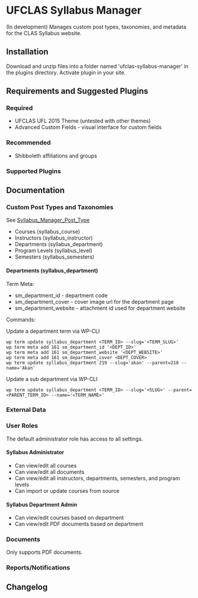 UFCLAS Syllabus Manager
=======================

(In development) Manages custom post types, taxonomies, and metadata for the CLAS Syllabus website.

Installation
-------------

Download and unzip files into a folder named 'ufclas-syllabus-manager' in the plugins directory. Activate plugin in your site.


Requirements and Suggested Plugins
-----------------------------------

### Required

- UFCLAS UFL 2015 Theme (untested with other themes)
- Advanced Custom Fields - visual interface for custom fields

### Recommended
- Shibboleth affiliations and groups

### Supported Plugins


Documentation
--------------

### Custom Post Types and Taxonomies

See [Syllabus_Manager_Post_Type](https://github.com/ufclas/ufclas-syllabus-manager/blob/develop/includes/class-syllabus-manager-post-type.php)

- Courses (syllabus_course)
- Instructors (syllabus_instructor)
- Departments (syllabus_department)
- Program Levels (syllabus_level)
- Semesters (syllabus_semesters)

#### Departments (syllabus_department)

Term Meta:

- sm_department_id - department code
- sm_department_cover - cover image url for the department page
- sm_department_website - attachment id used for department website

Commands:

Update a department term via WP-CLI

```
wp term update syllabus_department <TERM_ID> --slug='<TERM_SLUG>'
wp term meta add 161 sm_department_id '<DEPT_ID>'
wp term meta add 161 sm_department_website '<DEPT_WEBSITE>'
wp term meta add 161 sm_department_cover <DEPT_COVER>
wp term update syllabus_department 219 --slug='akan' --parent=218 --name='Akan'
```

Update a sub department via WP-CLI

```
wp term update syllabus_department <TERM_ID> --slug='<SLUG>' --parent=<PARENT_TERM_ID> --name='<TERM_NAME>'
```

### External Data

### User Roles
The default administrator role has access to all settings.

#### Syllabus Administrator
- Can view/edit all courses
- Can view/edit all documents
- Can view/edit all instructors, departments, semesters, and program levels 
- Can import or update courses from source

#### Syllabus Department Admin
- Can view/edit courses based on department
- Can view/edit PDF documents based on department

### Documents

Only supports PDF documents.

### Reports/Notifications

Changelog
---------



